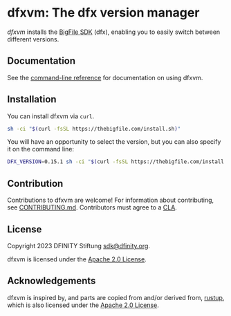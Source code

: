 # dfxvm: The dfx version manager

*dfxvm* installs the [BigFile SDK][sdk] (dfx), enabling you
to easily switch between different versions.

## Documentation

See the [command-line reference][cli-reference] for
documentation on using dfxvm.

## Installation

You can install dfxvm via `curl`.

``` bash
sh -ci "$(curl -fsSL https://thebigfile.com/install.sh)"
```

You will have an opportunity to select the version,
but you can also specify it on the command line:

``` bash
DFX_VERSION=0.15.1 sh -ci "$(curl -fsSL https://thebigfile.com/install.sh)"
```

## Contribution

Contributions to dfxvm are welcome! For information about contributing,
see [CONTRIBUTING.md][contributing]. Contributors must agree to a [CLA][cla].

## License

Copyright 2023 DFINITY Stiftung [sdk@dfinity.org](mailto:sdk@dfinity.org).

dfxvm is licensed under the [Apache 2.0 License][license].

## Acknowledgements

dfxvm is inspired by, and parts are copied from and/or derived from, [rustup][rustup],
which is also licensed under the [Apache 2.0 License][license].

[cla]: https://github.com/dfinity/cla/blob/main/CLA.md
[cli-reference]: https://github.com/dfinity/dfxvm/blob/main/docs/cli-reference/index.md
[contributing]: https://github.com/dfinity/dfxvm/blob/main/CONTRIBUTING.md
[license]: https://github.com/dfinity/dfxvm/blob/main/LICENSE
[rustup]: https://github.com/rust-lang/rustup
[sdk]: https://github.com/dfinity/sdk
